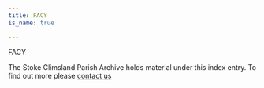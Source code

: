 ```yaml
---
title: FACY
is_name: true

---
```


FACY


The Stoke Climsland Parish Archive holds material under this index entry. To find out more please [contact us](/contact/)
